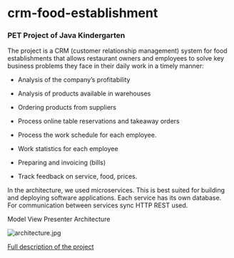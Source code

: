 # crm-food-establishment

### PET Project of Java Kindergarten

The project is a CRM (customer relationship management) system for food establishments that allows restaurant owners and employees to solve key business problems they face in their daily work in a timely manner:
    
* Analysis of the company’s profitability

* Analysis of products available in warehouses

* Ordering products from suppliers

* Process online table reservations and takeaway orders

* Process the work schedule for each employee.

* Work statistics for each employee

* Preparing and invoicing (bills)

* Track feedback on service, food, prices.


In the architecture, we used microservices.
This is best suited for building and deploying software applications. Each service has its own database. For communication between services sync HTTP REST used.

Model View Presenter Architecture


![architecture.jpg](..%2F..%2F..%2FUsers%2Fshysh%2FDesktop%2F2342%2Farchitecture.jpg)

[Full description of the project](https://docs.google.com/document/d/1ukXwbbVWVgMsnx_iHVCGbTTp5z1j9K2WF8orbK0ez7E/edit)